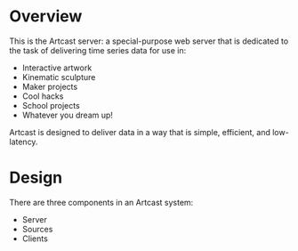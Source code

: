 Overview
========

This is the Artcast server: a special-purpose web server that is dedicated to the task of
delivering time series data for use in:

* Interactive artwork
* Kinematic sculpture
* Maker projects
* Cool hacks
* School projects
* Whatever you dream up!

Artcast is designed to deliver data in a way that is simple, efficient, and low-latency.

Design
======

There are three components in an Artcast system:

* Server
* Sources
* Clients


